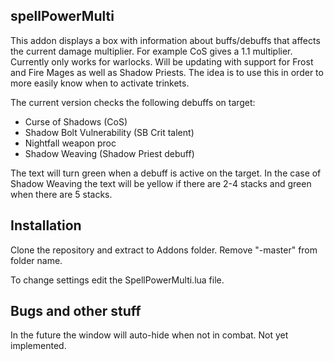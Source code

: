 ## spellPowerMulti

This addon displays a box with information about buffs/debuffs that affects the current damage multiplier. For example CoS gives a 1.1 multiplier. Currently only works for warlocks. Will be updating with support for Frost and Fire Mages as well as Shadow Priests. The idea is to use this in order to more easily know when to activate trinkets.

The current version checks the following debuffs on target:
* Curse of Shadows (CoS)
* Shadow Bolt Vulnerability (SB Crit talent)
* Nightfall weapon proc
* Shadow Weaving (Shadow Priest debuff)

The text will turn green when a debuff is active on the target. In the case of Shadow Weaving the text will be yellow if there are 2-4 stacks and green when there are 5 stacks.

## Installation

Clone the repository and extract to Addons folder. Remove "-master" from folder name.

To change settings edit the SpellPowerMulti.lua file.

## Bugs and other stuff

In the future the window will auto-hide when not in combat. Not yet implemented.
